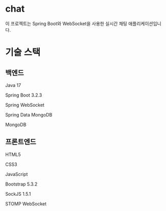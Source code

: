 # chat

이 프로젝트는 Spring Boot와 WebSocket을 사용한 실시간 채팅 애플리케이션입니다.

# 기술 스택

## 백엔드

Java 17

Spring Boot 3.2.3

Spring WebSocket

Spring Data MongoDB

MongoDB

## 프론트엔드


HTML5

CSS3

JavaScript

Bootstrap 5.3.2

SockJS 1.5.1

STOMP WebSocket

